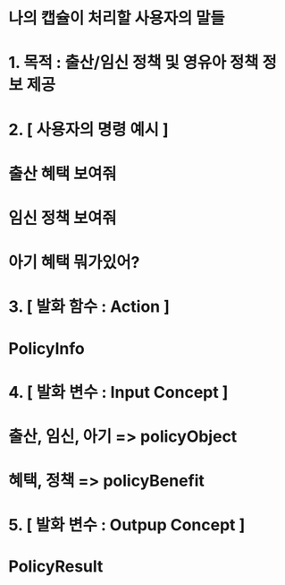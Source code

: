 # 나의 캡슐이 처리할 사용자의 말들
# 1. 목적 : 출산/임신 정책 및 영유아 정책 정보 제공

# 2. [ 사용자의 명령 예시 ]
# 출산 혜택 보여줘
# 임신 정책 보여줘
# 아기 혜택 뭐가있어?

# 3. [ 발화 함수 : Action ]
# PolicyInfo

# 4. [ 발화 변수 : Input Concept ]
# 출산, 임신, 아기 => policyObject
# 혜택, 정책 => policyBenefit

# 5. [ 발화 변수 : Outpup Concept ]
# PolicyResult